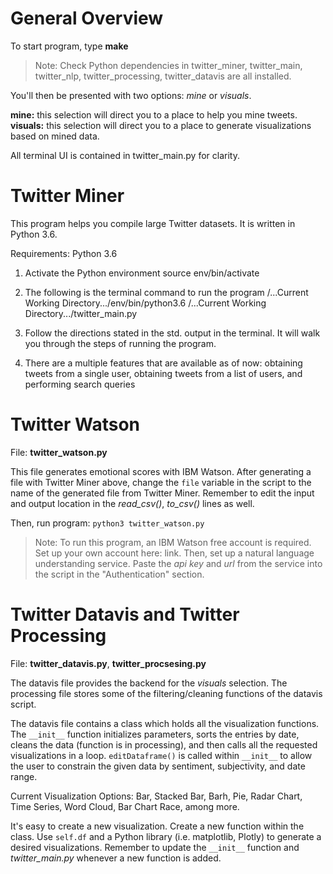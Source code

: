 # General Overview
To start program, type __make__

> Note: Check Python dependencies in twitter_miner, twitter_main, twitter_nlp, twitter_processing, twitter_datavis are all installed.

You'll then be presented with two options: _mine_ or _visuals_.

__mine:__ this selection will direct you to a place to help you mine tweets.
__visuals:__ this selection will direct you to a place to generate visualizations based on mined data.

All terminal UI is contained in twitter_main.py for clarity.

# Twitter Miner
This program helps you compile large Twitter datasets. It is written in Python 3.6.

Requirements: Python 3.6

1) Activate the Python environment
source env/bin/activate

2) The following is the terminal command to run the program
/...Current Working Directory.../env/bin/python3.6 /...Current Working Directory.../twitter_main.py

3) Follow the directions stated in the std. output in the terminal. It will walk you through the steps of running the program.

4) There are a multiple features that are available as of now: obtaining tweets from a single user, 
obtaining tweets from a list of users, and performing search queries


# Twitter Watson
File: __twitter_watson.py__

This file generates emotional scores with IBM Watson.  After generating a file with Twitter Miner above, change the `file` variable in the script to the name of the generated file from Twitter Miner.  Remember to edit the input and output location in the _read_csv()_, _to_csv()_ lines as well.

Then, run program: `python3 twitter_watson.py`


> Note: To run this program, an IBM Watson free account is required.  Set up your own account here: link.  Then, set up a natural language understanding service.  Paste the _api key_ and _url_ from the service into the script in the "Authentication" section.


# Twitter Datavis and Twitter Processing
File: __twitter_datavis.py__, __twitter_procsesing.py__

The datavis file provides the backend for the _visuals_ selection.
The processing file stores some of the filtering/cleaning functions of the datavis script.

The datavis file contains a class which holds all the visualization functions.  The `__init__` function initializes parameters, sorts the entries by date, cleans the data (function is in processing), and then calls all the requested visualizations in a loop.  `editDataframe()` is called within `__init__` to allow the user to constrain the given data by sentiment, subjectivity, and date range.

Current Visualization Options: Bar, Stacked Bar, Barh, Pie, Radar Chart, Time Series, Word Cloud, Bar Chart Race, among more.

It's easy to create a new visualization.  Create a new function within the class. Use `self.df` and a Python library (i.e. matplotlib, Plotly) to generate a desired visualizations. Remember to update the `__init__` function and _twitter_main.py_ whenever a new function is added.